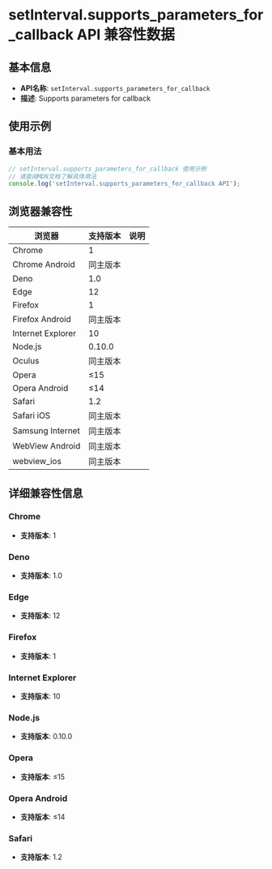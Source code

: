 # setInterval.supports_parameters_for_callback API 兼容性数据

## 基本信息

- **API名称**: `setInterval.supports_parameters_for_callback`
- **描述**: Supports parameters for callback

## 使用示例

### 基本用法

```javascript
// setInterval.supports_parameters_for_callback 使用示例
// 请查阅MDN文档了解具体用法
console.log('setInterval.supports_parameters_for_callback API');
```

## 浏览器兼容性

| 浏览器 | 支持版本 | 说明 |
|--------|----------|------|
| Chrome | 1 |  |
| Chrome Android | 同主版本 |  |
| Deno | 1.0 |  |
| Edge | 12 |  |
| Firefox | 1 |  |
| Firefox Android | 同主版本 |  |
| Internet Explorer | 10 |  |
| Node.js | 0.10.0 |  |
| Oculus | 同主版本 |  |
| Opera | ≤15 |  |
| Opera Android | ≤14 |  |
| Safari | 1.2 |  |
| Safari iOS | 同主版本 |  |
| Samsung Internet | 同主版本 |  |
| WebView Android | 同主版本 |  |
| webview_ios | 同主版本 |  |

## 详细兼容性信息

### Chrome

- **支持版本**: 1

### Deno

- **支持版本**: 1.0

### Edge

- **支持版本**: 12

### Firefox

- **支持版本**: 1

### Internet Explorer

- **支持版本**: 10

### Node.js

- **支持版本**: 0.10.0

### Opera

- **支持版本**: ≤15

### Opera Android

- **支持版本**: ≤14

### Safari

- **支持版本**: 1.2


